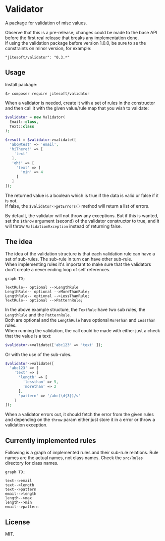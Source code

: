 # Validator

A package for validation of misc values.  
  
Observe that this is a pre-release, changes could be made to the base API before the first real release that breaks
any implementation done.  
If using the validation package before version 1.0.0, be sure to se the constraints on minor version, for example:  
  
`"jitesoft/validator": "0.3.*"`

## Usage
  
Install package:
```text
$> composer require jitesoft/validator
```

When a validator is needed, create it with a set of rules in the constructor and then call it with the given value/rule
map that you wish to validate:

```php
$validator = new Validator(
  Email::class,
  Text::class
);

$result = $validator->validate([
  'abc@test' => 'email',
  'hiThere!' => [
    'text'
   ],
   'oh!' => [
     'text' => [
       'min' => 4
     ]
   ]
]);
```

The returned value is a boolean which is true if the data is valid or false if it is not.  
If false, the `$validator->getErrors()` method will return a list of errors.

By default, the validator will not throw any exceptions. But if this is wanted, set the `$throw` argument (second) of the
validator constructor to true, and it will throw `ValidationException` instead of returning false.

## The idea

The idea of the validation structure is that each validation rule can have a set of sub-rules.
The sub-rule in turn can have other sub-rule.  
When implementing rules it's important to make sure that the validators don't create a never ending loop of self 
references.  

```mermaid
graph TD;

TextRule-- optional -->LengthRule
LengthRule-- optional -->MoreThanRule;
LengthRule-- optional -->LessThanRule;
TextRule-- optional -->PatternRule;
```

In the above example structure, the `TextRule` have two sub rules, the `LengthRule` and the `PatternRule`.  
Both are optional and the `LengthRule` have optional `MoreThan` and `LessThan` rules.  
When running the validation, the call could be made with either just a check that the value is a text:

```php
$validator->validate(['abc123' => 'text' ]);
```

Or with the use of the sub-rules.

```php
$validator->validate([
  'abc123' => [
    'text' => [
      'length' => [
        'lessthan' => 5,
        'morethan' => 2
      ],
      'pattern' => '/abc(\d{3})/s'
    ]
]);
```

When a validator errors out, it should fetch the error from the given rules and depending on the `throw` param either
just store it in a error or throw a validation exception.

## Currently implemented rules

Following is a graph of implemented rules and their sub-rule relations.
Rule names are the actual names, not class names. Check the `src/Rules` directory for class names.

```mermaid
graph TD;

text-->email
text-->length
text-->pattern
email-->length
length-->max
length-->min
email-->pattern
```

## License

MIT.

